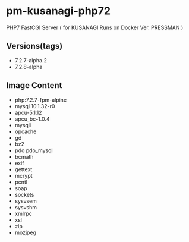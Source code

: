 # pm-kusanagi-php72
PHP7 FastCGI Server ( for KUSANAGI Runs on Docker Ver. PRESSMAN )

## Versions(tags)

- 7.2.7-alpha.2
- 7.2.8-alpha

## Image Content
- php:7.2.7-fpm-alpine
- mysql 10.1.32-r0
- apcu-5.1.12
- apcu_bc-1.0.4
- mysqli 
- opcache
- gd 
- bz2
- pdo pdo_mysql
- bcmath
- exif
- gettext
- mcrypt
- pcntl
- soap
- sockets
- sysvsem
- sysvshm
- xmlrpc
- xsl
- zip
- mozjpeg
